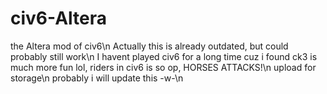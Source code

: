 # civ6-Altera
the Altera mod of civ6\n
Actually this is already outdated, but could probably still work\n
I havent played civ6 for a long time cuz i found ck3 is much more fun lol, riders in civ6 is so op, HORSES ATTACKS!\n
upload for storage\n
probably i will update this -w-\n
